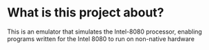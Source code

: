 # What is this project about?
This is an emulator that simulates the Intel-8080 processor, enabling programs written for the Intel 8080 to run on non-native hardware


